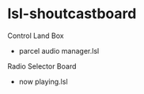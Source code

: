 # lsl-shoutcastboard


Control Land Box
- parcel audio manager.lsl
  
Radio Selector Board
- now playing.lsl
